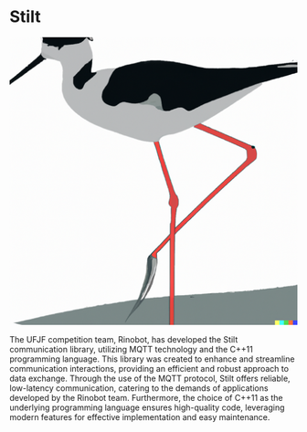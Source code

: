 # Stilt

![Logo do projeto](./images/logo.png)


The UFJF competition team, Rinobot, has developed the Stilt communication library, utilizing MQTT technology and the C++11 programming language. This library was created to enhance and streamline communication interactions, providing an efficient and robust approach to data exchange. Through the use of the MQTT protocol, Stilt offers reliable, low-latency communication, catering to the demands of applications developed by the Rinobot team. Furthermore, the choice of C++11 as the underlying programming language ensures high-quality code, leveraging modern features for effective implementation and easy maintenance.